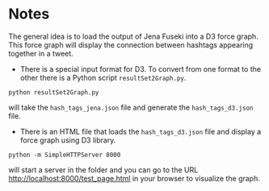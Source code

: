 # Notes

The general idea is to load the output of Jena Fuseki into a D3 force graph. This force graph will display the connection between hashtags appearing together in a tweet.

* There is a special input format for D3. To convert from one format to the other there is a Python script `resultSet2Graph.py`.
```
python resultSet2Graph.py
```
will take the `hash_tags_jena.json` file and generate the `hash_tags_d3.json` file.

* There is an HTML file that loads the `hash_tags_d3.json` file and display a force graph using D3 library.
```
python -m SimpleHTTPServer 8000
```
will start a server in the folder and you can go to the URL [http://localhost:8000/test_page.html](http://localhost:8000/test_page.html) in your browser to visualize the graph.

